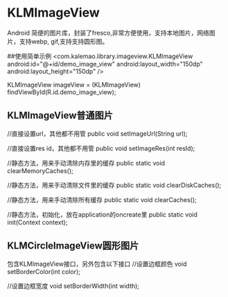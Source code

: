 # KLMImageView
 Android 简便的图片库，封装了fresco,非常方便使用，支持本地图片，网络图片，支持webp, gif,支持支持圆形图。
 
##使用简单示例
<com.kalemao.library.imageview.KLMImageView
    android:id="@+id/demo_image_view"
    android:layout_width="150dp"
    android:layout_height="150dp" />
    
    
KLMImageView imageView = (KLMImageView) findViewById(R.id.demo_image_view);

## KLMImageView普通图片
 //直接设置url，其他都不用管
public void setImageUrl(String url);

//直接设置res id，其他都不用管
public void setImageRes(int resId);

//静态方法，用来手动清除内存里的缓存
public static void clearMemoryCaches();

//静态方法，用来手动清除文件里的缓存
public static void clearDiskCaches();

//静态方法，用来手动清除所有缓存
public static void clearCaches();

//静态方法，初始化，放在application的oncreate里 
public static void init(Context context);

## KLMCircleImageView圆形图片
包含KLMImageView接口，另外包含以下接口
//设置边框颜色
void setBorderColor(int color);

//设置边框宽度
void setBorderWidth(int width);